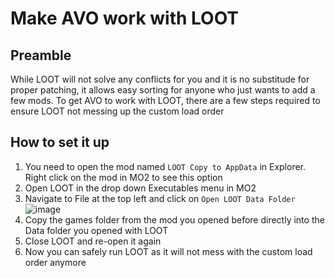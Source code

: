 # Make AVO work with LOOT

## Preamble

While LOOT will not solve any conflicts for you and it is no substitude for proper patching, it allows easy sorting for anyone who just wants to add a few mods.
To get AVO to work with LOOT, there are a few steps required to ensure LOOT not messing up the custom load order

## How to set it up

1) You need to open the mod named ``LOOT Copy to AppData`` in Explorer. Right click on the mod in MO2 to see this option
2) Open LOOT in the drop down Executables menu in MO2
3) Navigate to File at the top left and click on ``Open LOOT Data Folder``
![image](https://raw.githubusercontent.com/The-Animonculory/Animonculory-Visual-Overhaul/blob/main/.github/LOOTAppData.png)
4) Copy the games folder from the mod you opened before directly into the Data folder you opened with LOOT
5) Close LOOT and re-open it again
6) Now you can safely run LOOT as it will not mess with the custom load order anymore